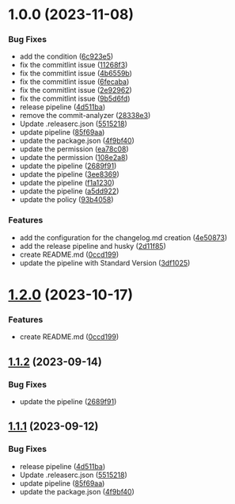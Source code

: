 # 1.0.0 (2023-11-08)


### Bug Fixes

* add the condition ([6c923e5](https://github.com/arunodhayamsam/eks-plugin/commit/6c923e540f955a1022f57ccb510d40a3d3a49baa))
* fix the commitlint issue ([11268f3](https://github.com/arunodhayamsam/eks-plugin/commit/11268f3269ffcc5258f4e5f6ce804ae098e37706))
* fix the commitlint issue ([4b6559b](https://github.com/arunodhayamsam/eks-plugin/commit/4b6559b591e4698b8e7fd69b4304321e162f2dc6))
* fix the commitlint issue ([6fecaba](https://github.com/arunodhayamsam/eks-plugin/commit/6fecaba841d89c69a44a5c39cdedc85415727e3d))
* fix the commitlint issue ([2e92962](https://github.com/arunodhayamsam/eks-plugin/commit/2e929624ec1ede2c5af8e9c592be43ac5d669407))
* fix the commitlint issue ([9b5d6fd](https://github.com/arunodhayamsam/eks-plugin/commit/9b5d6fd1c295a71632acfb33bbe1b38e1ad6ffe9))
* release pipeline ([4d511ba](https://github.com/arunodhayamsam/eks-plugin/commit/4d511ba73ccf1ae57954ccd9013f949d595ab651))
* remove the commit-analyzer ([28338e3](https://github.com/arunodhayamsam/eks-plugin/commit/28338e3d34718f5b502738c7fa8ff67a3ee14a7b))
* Update .releaserc.json ([5515218](https://github.com/arunodhayamsam/eks-plugin/commit/5515218ca09c891e6418cdd7b2d39e34cc2950d9))
* update pipeline ([85f69aa](https://github.com/arunodhayamsam/eks-plugin/commit/85f69aa03ad746da069dd66d19bafe2844053028))
* update the package.json ([4f9bf40](https://github.com/arunodhayamsam/eks-plugin/commit/4f9bf4056716ab30a0079ae99310cd0a82884a1a))
* update the permission ([ea78c08](https://github.com/arunodhayamsam/eks-plugin/commit/ea78c081a294fa68122af0343c703adfb8388601))
* update the permission ([108e2a8](https://github.com/arunodhayamsam/eks-plugin/commit/108e2a8ee6a997d15dc1faa49b777e1ccd456350))
* update the pipeline ([2689f91](https://github.com/arunodhayamsam/eks-plugin/commit/2689f91e62a8fed62ef281363422448fbca06164))
* update the pipeline ([3ee8369](https://github.com/arunodhayamsam/eks-plugin/commit/3ee836940f4b59ba6b3a63ae04ef28494654ac24))
* update the pipeline ([f1a1230](https://github.com/arunodhayamsam/eks-plugin/commit/f1a12306e51c86aaa6b71403eeb0f79a7e41424c))
* update the pipeline ([a5dd922](https://github.com/arunodhayamsam/eks-plugin/commit/a5dd922654b79c119eb50ad06432bd54b3188ab9))
* update the policy ([93b4058](https://github.com/arunodhayamsam/eks-plugin/commit/93b4058cdc283d3359e35c95c0f340f1433e7585))


### Features

* add the configuration for the changelog.md creation ([4e50873](https://github.com/arunodhayamsam/eks-plugin/commit/4e5087344460f754fffb591528d81cd6818c5457))
* add the release pipeline and husky ([2d11f85](https://github.com/arunodhayamsam/eks-plugin/commit/2d11f85a8d337ab300ed55793fe6f6a7c53d5888))
* create README.md ([0ccd199](https://github.com/arunodhayamsam/eks-plugin/commit/0ccd199ab8d6b91b9fcfe50e8bbd86f16b0bd89a))
* update the pipeline with Standard Version ([3df1025](https://github.com/arunodhayamsam/eks-plugin/commit/3df10253aba55ffe6f1590091535f5679bef012a))

# [1.2.0](https://github.com/s3lva-kumar/terraform-eks-plugin/compare/v1.1.2...v1.2.0) (2023-10-17)


### Features

* create README.md ([0ccd199](https://github.com/s3lva-kumar/terraform-eks-plugin/commit/0ccd199ab8d6b91b9fcfe50e8bbd86f16b0bd89a))

## [1.1.2](https://github.com/s3lva-kumar/terraform-eks-plugin/compare/v1.1.1...v1.1.2) (2023-09-14)


### Bug Fixes

* update the pipeline ([2689f91](https://github.com/s3lva-kumar/terraform-eks-plugin/commit/2689f91e62a8fed62ef281363422448fbca06164))

## [1.1.1](https://github.com/s3lva-kumar/terraform-eks-plugin/compare/v1.1.0...v1.1.1) (2023-09-12)


### Bug Fixes

* release pipeline ([4d511ba](https://github.com/s3lva-kumar/terraform-eks-plugin/commit/4d511ba73ccf1ae57954ccd9013f949d595ab651))
* Update .releaserc.json ([5515218](https://github.com/s3lva-kumar/terraform-eks-plugin/commit/5515218ca09c891e6418cdd7b2d39e34cc2950d9))
* update pipeline ([85f69aa](https://github.com/s3lva-kumar/terraform-eks-plugin/commit/85f69aa03ad746da069dd66d19bafe2844053028))
* update the package.json ([4f9bf40](https://github.com/s3lva-kumar/terraform-eks-plugin/commit/4f9bf4056716ab30a0079ae99310cd0a82884a1a))
